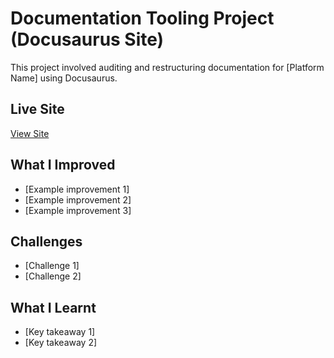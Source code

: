# Documentation Tooling Project (Docusaurus Site)
This project involved auditing and restructuring documentation for [Platform Name] using Docusaurus.

## Live Site
[View Site](#)

## What I Improved
- [Example improvement 1]
- [Example improvement 2]
- [Example improvement 3]

## Challenges
- [Challenge 1]
- [Challenge 2]

## What I Learnt
- [Key takeaway 1]
- [Key takeaway 2]
